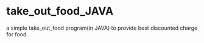 # take_out_food_JAVA
a simple take_out_food program(in JAVA) to provide best discounted charge for food.
